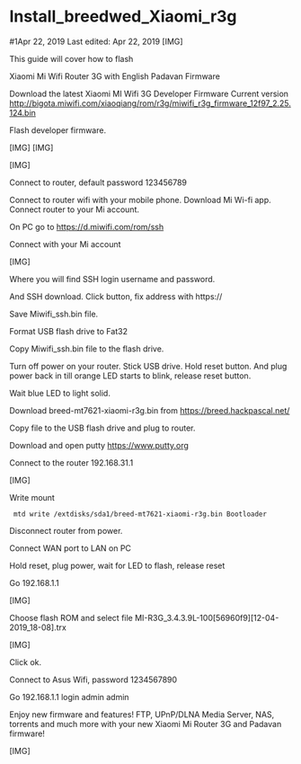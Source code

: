 # Install_breedwed_Xiaomi_r3g

#1Apr 22, 2019 Last edited: Apr 22, 2019
[​IMG]

This guide will cover how to flash

Xiaomi Mi Wifi Router 3G with English Padavan Firmware

Download the latest Xiaomi MI Wifi 3G Developer Firmware
Current version http://bigota.miwifi.com/xiaoqiang/rom/r3g/miwifi_r3g_firmware_12f97_2.25.124.bin

Flash developer firmware.

[​IMG]
[​IMG]

[​IMG]

Connect to router, default password 123456789

Connect to router wifi with your mobile phone.
Download Mi Wi-fi app.
Connect router to your Mi account.

On PC go to https://d.miwifi.com/rom/ssh

Connect with your Mi account

[​IMG]

Where you will find SSH login username and password.

And SSH download. Click button, fix address with https://

Save Miwifi_ssh.bin file.

Format USB flash drive to Fat32

Copy Miwifi_ssh.bin file to the flash drive.

Turn off power on your router.
Stick USB drive.
Hold reset button.
And plug power back in till orange LED starts to blink, release reset button.

Wait blue LED to light solid.

Download breed-mt7621-xiaomi-r3g.bin from https://breed.hackpascal.net/

Copy file to the USB flash drive and plug to router.

Download and open putty
https://www.putty.org

Connect to the router 192.168.31.1

[​IMG]


Write mount
```
 mtd write /extdisks/sda1/breed-mt7621-xiaomi-r3g.bin Bootloader
```
Disconnect router from power.

Connect WAN port to LAN on PC

Hold reset, plug power, wait for LED to flash, release reset

Go 192.168.1.1

[​IMG]

Choose flash ROM and select file MI-R3G_3.4.3.9L-100[56960f9][12-04-2019_18-08].trx

[​IMG]

Click ok.

Connect to Asus Wifi, password 1234567890

Go 192.168.1.1 login admin admin

Enjoy new firmware and features!
FTP, UPnP/DLNA Media Server, NAS, torrents and much more with your new Xiaomi Mi Router 3G and Padavan firmware!

[​IMG]
